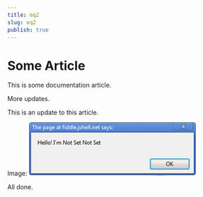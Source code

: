 ```yaml
---
title: eq2
slug: eq2
publish: true
---
```


Some Article
============

This is some documentation article.

More updates.

This is an update to this article.

Image: <img src="some-image.png" alt="Some Image" />

All done.
